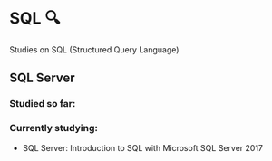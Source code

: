 # SQL :mag:
Studies on SQL (Structured Query Language)



##  SQL Server

### Studied so far:



### Currently studying:

-  SQL Server: Introduction to SQL with Microsoft SQL Server 2017

